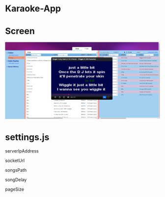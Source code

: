 # Karaoke-App

# Screen

![WebKaraApp](https://github.com/markojovanovic410/Karaoke-App/blob/master/screen/WebKaraokeApp.png)

# settings.js

serverIpAddress

socketUrl

songsPath

songDelay

pageSize
